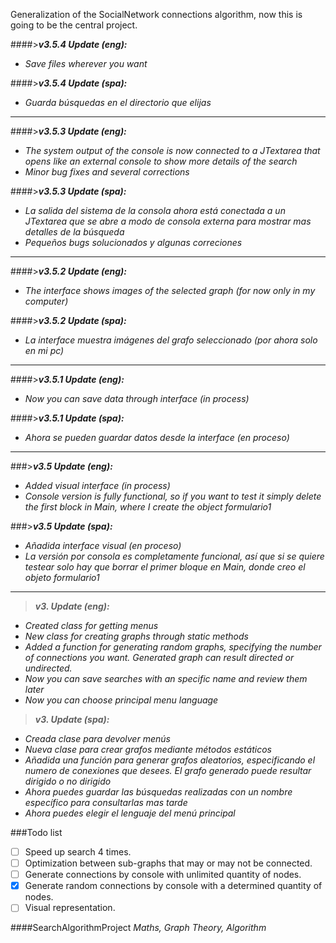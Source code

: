 Generalization of the SocialNetwork connections algorithm, now this is going to be the central project.


####>**_v3.5.4 Update (eng):_**
  - *Save files wherever you want*
  
####>**_v3.5.4 Update (spa):_**
  - *Guarda búsquedas en el directorio que elijas*
  
  ------------------------------------------------------------------------------------------------------------------------------------

####>**_v3.5.3 Update (eng):_**
  - *The system output of the console is now connected to a JTextarea that opens like an external console to show more details of the search*
  - *Minor bug fixes and several corrections*
  
####>**_v3.5.3 Update (spa):_**
  - *La salida del sistema de la consola ahora está conectada a un JTextarea que se abre a modo de consola externa para mostrar
    mas detalles de la búsqueda*
  - *Pequeños bugs solucionados y algunas correciones*
  
------------------------------------------------------------------------------------------------------------------------------------

####>**_v3.5.2 Update (eng):_**
  - *The interface shows images of the selected graph (for now only in my computer)*
  
####>**_v3.5.2 Update (spa):_**
  - *La interface muestra imágenes del grafo seleccionado (por ahora solo en mi pc)*
  
------------------------------------------------------------------------------------------------------------------------------------

####>**_v3.5.1 Update (eng):_**
  - *Now you can save data through interface (in process)*
  
####>**_v3.5.1 Update (spa):_**
  - *Ahora se pueden guardar datos desde la interface (en proceso)*

------------------------------------------------------------------------------------------------------------------------------------

###>**_v3.5 Update (eng):_**
  - *Added visual interface (in process)*
  - *Console version is fully functional, so if you want to test it simply delete the first block in Main, where I create the object formulario1*
  
  ###>**_v3.5 Update (spa):_**
  - *Añadida interface visual (en proceso)*
  - *La versión por consola es completamente funcional, así que si se quiere testear solo hay que borrar el primer bloque en Main, donde creo el objeto formulario1*

  ------------------------------------------------------------------------------------------------------------------------------------

>**_v3. Update (eng):_**
  - *Created class for getting menus*
  - *New class for creating graphs through static methods*
  - *Added a function for generating random  graphs, specifying the number of connections you want. Generated graph can result directed or undirected.*
  - *Now you can save searches with an specific name and review them later*
  - *Now you can choose principal menu language*
  
  >**_v3. Update (spa):_**
  - *Creada clase para devolver menús*
  - *Nueva clase para crear grafos mediante métodos estáticos*
  - *Añadida una función para generar grafos aleatorios, especificando el numero de conexiones que desees. El grafo generado puede
  resultar dirigido o no dirigido*
  - *Ahora puedes guardar las búsquedas realizadas con un nombre específico para consultarlas mas tarde*
  - *Ahora puedes elegir el lenguaje del menú principal*

###Todo list
  - [ ] Speed up search 4 times.
  - [ ] Optimization between sub-graphs that may or may not be connected.
  - [ ] Generate connections by console with unlimited quantity of nodes.
  - [x] Generate random connections by console with a determined quantity of nodes.
  - [ ] Visual representation.

####SearchAlgorithmProject
_Maths, Graph Theory, Algorithm_

